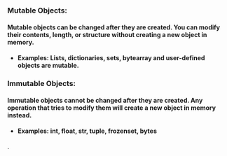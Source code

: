 ### Mutable Objects: 
#### Mutable objects can be changed after they are created. You can modify their contents, length, or structure without creating a new object in memory.
- #### Examples: Lists, dictionaries, sets, bytearray and user-defined objects are mutable.
### Immutable Objects: 
#### Immutable objects cannot be changed after they are created. Any operation that tries to modify them will create a new object in memory instead.
- #### Examples: int, float, str, tuple, frozenset, bytes
.
